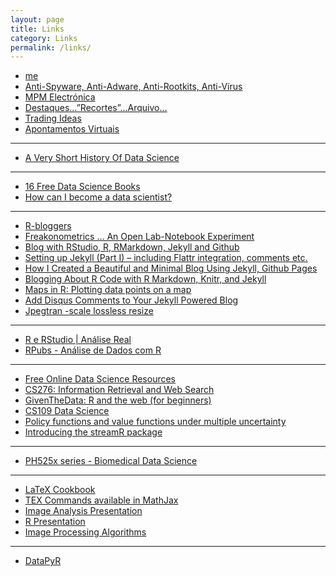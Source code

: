 ```yaml
---
layout: page
title: Links
category: Links
permalink: /links/
---
```


* [me](http://mpmendespt.github.io/)  
* [Anti-Spyware, Anti-Adware, Anti-Rootkits, Anti-Vírus](http://mpmendespt.esy.es/)  
* [MPM Electrónica](http://mpmendes-electronica.blogspot.pt/)   
* [Destaques…”Recortes”…Arquivo…](http://mpmendespt.blogspot.pt/)
* [Trading Ideas](http://mpmendespt-trading.blogspot.pt/)  
* [Apontamentos Virtuais](http://apontamentos-virtuais.blogspot.pt/)   
* * *
* [A Very Short History Of Data Science](http://www.forbes.com/sites/gilpress/2013/05/28/a-very-short-history-of-data-science/)   
* * *
* [16 Free Data Science Books](http://www.wzchen.com/data-science-books)      
* [How can I become a data scientist?](http://www.quora.com/How-can-I-become-a-data-scientist?redirected_qid=59455)      
* * *
* [R-bloggers](http://www.r-bloggers.com/)
* [Freakonometrics ... An Open Lab-Notebook Experiment](http://freakonometrics.hypotheses.org/) 
* [Blog with RStudio, R, RMarkdown, Jekyll and Github](http://andysouth.github.io/blog-setup/)
* [Setting up Jekyll (Part I) – including Flattr integration, comments etc.](http://michael-kuehnel.de/jekyll/2014/09/07/jekyll-github.html)
* [How I Created a Beautiful and Minimal Blog Using Jekyll, Github Pages](http://joshualande.com/jekyll-github-pages-poole/)
* [Blogging About R Code with R Markdown, Knitr, and Jekyll](http://nicolewhite.github.io/2015/02/07/r-blogging-with-rmarkdown-knitr-jekyll.html)
* [Maps in R: Plotting data points on a map](http://www.milanor.net/blog/?p=594)
* [Add Disqus Comments to Your Jekyll Powered Blog](http://schmidt-happens.com/articles/2011/09/26/adding-disqus-comments.html)
* [Jpegtran -scale lossless resize](http://jpegclub.org/jpegtran/)   
* * *
* [R e RStudio | Análise Real](http://analisereal.com/2015/01/20/r-e-rstudio-2/)
* [RPubs - Análise de Dados com R](http://rpubs.com/adriano/esalq2012inicial)  
* * *
* [Free Online Data Science Resources](http://www.semantikoz.com/blog/9-free-online-data-science-courses/)
* [CS276: Information Retrieval and Web Search](http://web.stanford.edu/class/cs276/)
* [GivenTheData: R and the web (for beginners)](http://giventhedata.blogspot.pt/2012/08/r-and-web-for-beginners-part-iii.html)
* [CS109 Data Science](http://cs109.github.io/2014/)
* [Policy functions and value functions under multiple uncertainty](http://www.carlboettiger.info/2012/06/13/Sethi-policy-functions.html)
* [Introducing the streamR package](http://pablobarbera.com/blog/archives/1.html)  
* * *
* [PH525x series - Biomedical Data Science](http://genomicsclass.github.io/book/)    
* * *
* [LaTeX Cookbook](http://www.personal.ceu.hu/tex/cookbook.html)   
* [TEX Commands available in MathJax](http://www.onemathematicalcat.org/MathJaxDocumentation/TeXSyntax.htm)   
* [Image Analysis Presentation](https://github.com/tleonardi/image_analysis_in_R/blob/master/presentation/image_analysis_presentation.md)   
* [R Presentation](https://rstudio-pubs-static.s3.amazonaws.com/57625_d84d0f0cd9f9490cb2b0e48a4c5f2bf9.html)   
* [Image Processing Algorithms](http://nir.bendvora.com/Work/ImageProc/index.html)   
* * *
* [DataPyR](https://datapyr.zeef.com/kranthi.kumar)    





